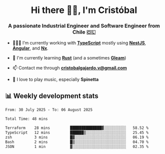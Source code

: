 <h1 align="center">Hi there ✌🏻, I'm Cristóbal</h1>
<h3 align="center">A passionate Industrial Engineer and Software Engineer from Chile 🇨🇱</h3>

- 🧑🏻‍💻 I’m currently working with **[TypeScript](https://www.typescriptlang.org)** mostly using **[NestJS](https://nestjs.com)**, **[Angular](https://angular.io)**, and **[Nx](https://nx.dev)**.

- 🌱 I'm currently learning **[Rust](https://www.rust-lang.org)** (and a sometimes **[Gleam](https://gleam.run/)**)

- 📫 Contact me through **cristobalgajardo.v@gmail.com**

- 🎸 I love to play music, especially **Spinetta**

## 📊 Weekly development stats

<!--START_SECTION:waka-->

```txt
From: 30 July 2025 - To: 06 August 2025

Total Time: 48 mins

Terraform    28 mins         ██████████████▓░░░░░░░░░░   58.52 %
TypeScript   12 mins         ██████▒░░░░░░░░░░░░░░░░░░   25.45 %
zsh          3 mins          █▓░░░░░░░░░░░░░░░░░░░░░░░   06.19 %
Bash         2 mins          █▒░░░░░░░░░░░░░░░░░░░░░░░   04.70 %
JSON         1 min           ▓░░░░░░░░░░░░░░░░░░░░░░░░   02.35 %
```

<!--END_SECTION:waka-->
